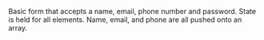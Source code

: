 Basic form that accepts a name, email, phone number and password. State is held for all elements. Name, email, and phone are all pushed onto an array. 
